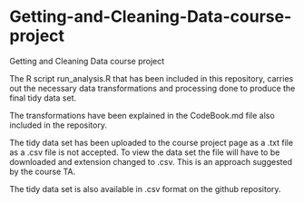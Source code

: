 Getting-and-Cleaning-Data-course-project
========================================

Getting and Cleaning Data course project

The R script run_analysis.R that has been included in this repository, carries out the necessary data transformations and processing done to produce the final tidy data set.

The transformations have been explained in the CodeBook.md file also included in the repository.

The tidy data set has been uploaded to the course project page as a .txt file as a .csv file is not accepted. To view the data set the file will have to be downloaded and extension changed to .csv. This is an approach suggested by the course TA.

The tidy data set is also available in .csv format on the github repository.
